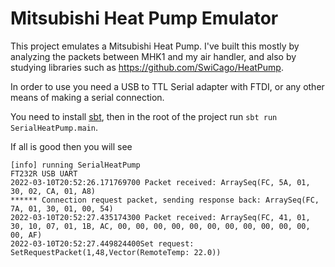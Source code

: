 # Mitsubishi Heat Pump Emulator

This project emulates a Mitsubishi Heat Pump. I've built this mostly by analyzing the packets between MHK1 and my air handler, and also by studying libraries such as https://github.com/SwiCago/HeatPump.

In order to use you need a USB to TTL Serial adapter with FTDI, or any other means of making a serial connection. 

You need to install [sbt](https://www.scala-sbt.org/), then in the root of the project run `sbt run SerialHeatPump.main`.

If all is good then you will see
```
[info] running SerialHeatPump
FT232R USB UART
2022-03-10T20:52:26.171769700 Packet received: ArraySeq(FC, 5A, 01, 30, 02, CA, 01, A8)
****** Connection request packet, sending response back: ArraySeq(FC, 7A, 01, 30, 01, 00, 54)
2022-03-10T20:52:27.435174300 Packet received: ArraySeq(FC, 41, 01, 30, 10, 07, 01, 1B, AC, 00, 00, 00, 00, 00, 00, 00, 00, 00, 00, 00, 00, AF)
2022-03-10T20:52:27.449824400Set request: SetRequestPacket(1,48,Vector(RemoteTemp: 22.0))
```
